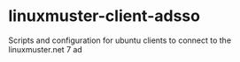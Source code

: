 # linuxmuster-client-adsso
Scripts and configuration for ubuntu clients to connect to the linuxmuster.net 7 ad
